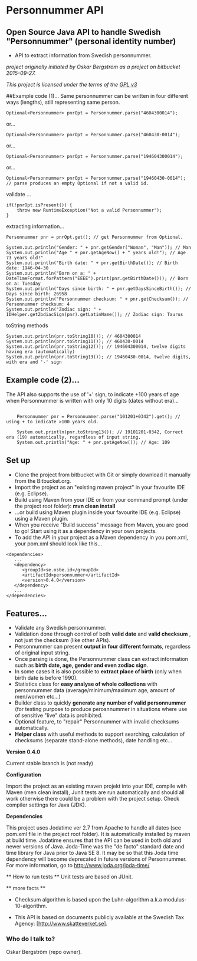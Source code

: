 # Personnummer API

## Open Source Java API to handle Swedish "Personnummer" (personal identity number)

* API to extract information from Swedish personnummer.

*project originally initiated by Oskar Bergstrom as a project on bitbucket 2015-09-27.*

*This project is licensed under the terms of the [GPL v3](https://www.gnu.org/licenses/gpl-3.0.txt)*



##Example code (1)...
Same personnummer can be written in four different ways (lengths), still representing same person. 

```
Optional<Personnummer> pnrOpt = Personnummer.parse("4604300014");
```
or...
```
Optional<Personnummer> pnrOpt = Personnummer.parse("460430-0014");
```
or...
```
Optional<Personnummer> pnrOpt = Personnummer.parse("194604300014");
```
or...
```
Optional<Personnummer> pnrOpt = Personnummer.parse("19460430-0014"); // parse produces an empty Optional if not a valid id.
```

validate ...
```
if(!pnrOpt.isPresent()) {
	throw new RuntimeException("Not a valid Personnummer");
}
```

extracting information...

```
Personnummer pnr = pnrOpt.get(); // get Personnummer from Optional.
```

```
System.out.println("Gender: " + pnr.getGender("Woman", "Man")); // Man
System.out.println("Age " + pnr.getAgeNow() + " years old!"); // Age 73 years old!"
System.out.println("Birth date: " + pnr.getBirthDate()); // Birth date: 1946-04-30
System.out.println("Born on a: " + DateTimeFormat.forPattern("EEEE").print(pnr.getBirthDate())); // Born on a: Tuesday
System.out.println("Days since birth: " + pnr.getDaysSinceBirth()); // Days since birth: 26958
System.out.println("Personnummer checksum: " + pnr.getChecksum()); // Personnummer checksum: 4
System.out.println("Zodiac sign: " + IDHelper.getZodiacSign(pnr).getLatinName()); // Zodiac sign: Taurus

```

toString methods
```
System.out.println(pnr.toString10()); // 4604300014
System.out.println(pnr.toString11()); // 460430-0014
System.out.println(pnr.toString12()); // 194604300014, twelve digits having era (automatically) 
System.out.println(pnr.toString13()); // 19460430-0014, twelve digits, with era and '-' sign
```

## Example code (2)...
The API also supports the use of '+' sign, to indicate +100 years of age when Personnummer is written with only 10 digits (dates without era)...


```

	Personnummer pnr = Personnummer.parse("101201+0342").get(); // using + to indicate >100 years old.
		
	System.out.println(pnr.toString13()); // 19101201-0342, Correct era (19) automatically, regardless of input string. 
	System.out.println("Age: " + pnr.getAgeNow()); // Age: 109

```


## Set up
* Clone the project from bitbucket with Git or simply download it manually from the Bitbucket.org.
* Import the project as an "existing maven project" in your favourite IDE (e.g. Eclipse).
* Build using Maven from your IDE or from your command prompt (under the project root folder): **mvn clean install**
* ...or build using Maven plugin inside your favourite IDE (e.g. Eclipse) using a Maven plugin.
* When you receive "Build success" message from Maven, you are good to go! Start using it as a dependency in your own projects.
* To add the API in your project as a Maven dependency in you pom.xml, your pom.xml should look like this...

```
<dependencies>
   ...
   <dependency>
      <groupId>se.osbe.id</groupId>
      <artifactId>personnummer</artifactId>
      <version>0.4.0</version>
   </dependency>
   ...
</dependencies>

```

## Features... 
* Validate any Swedish personnummer.
* Validation done through control of both **valid date** and **valid checksum** , not just the checksum (like other APIs).
* Personnummer can present **output in four different formats**, regardless of original input string.
* Once parsing is done, the Personnummer class can extract information such as **birth date, age, gender and even zodiac sign**.
* In some cases it is also possible to **extract place of birth** (only when birth date is before 1990). 
* Statistics class for **easy analyse of whole collections** with personnummer data (average/minimum/maximum age, amount of men/women etc...) 
* Builder class to quickly **generate any number of valid personnummer** (for testing purpose to produce perosnnummer in situations where use of sensitive "live" data is prohibited.
* Optional feature, to "repair" Personnummer with invalid checksums automatically.
* **Helper class** with useful methods to support searching, calculation of checksums (separate stand-alone methods), date handling etc...

**Version 0.4.0**

Current stable branch is (not ready)

**Configuration**

Import the project as an existing maven projekt into your IDE, compile with Maven (men clean install), Junit tests are run automatically and should all work otherwise there could be a problem with the project setup. Check compiler settings for Java (JDK).

**Dependencies**

This project uses Jodatime ver 2.7 from Apache to handle all dates (see pom.xml file in the project root folder). It is automatically installed by maven at build time. Jodatime ensures that the API can be used in both old and newer versions of Java. Joda-Time was the "de facto" standard date and time library for Java prior to Java SE 8. It may be so that this Joda time dependency will become deprecated in future versions of Personnummer. For more information, go to http://www.joda.org/joda-time/

** How to run tests **
Unit tests are based on JUnit.

** more facts **

* Checksum algorithm is based upon the Luhn-algorithm a.k.a modulus-10-algorithm.

* This API is based on documents publicly available at the Swedish Tax Agency: [http://www.skatteverket.se].


### Who do I talk to? ###

Oskar Bergström (repo owner).
